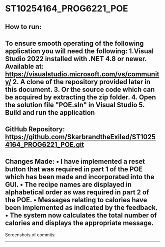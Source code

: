 # ST10254164_PROG6221_POE

How to run:
-------------------------------------------------
To ensure smooth operating of the following application you will need the following:
1.Visual Studio 2022 installed with .NET 4.8 or newer. Available at: https://visualstudio.microsoft.com/vs/community/ 
2.	A clone of the repository provided later in this document.
3.	Or the source code which can be acquired by extracting the zip folder.
4.  Open the solution file "POE.sln" in Visual Studio
5.  Build and run the application
-------------------------------------------------
GitHub Repository:
https://github.com/SkarbrandtheExiled/ST10254164_PROG6221_POE.git 
-------------------------------------------------
Changes Made:
•	I have implemented a reset button that was required in part 1 of the POE which has been made and incorporated into the GUI.
•	The recipe names are displayed in alphabetical order as was required in part 2 of the POE.
•	Messages relating to calories have been implemented as indicated by the feedback.
•	The system now calculates the total number of calories and displays the appropriate message.
-------------------------------------------------
Screenshots of commits:

-------------------------------------------------

